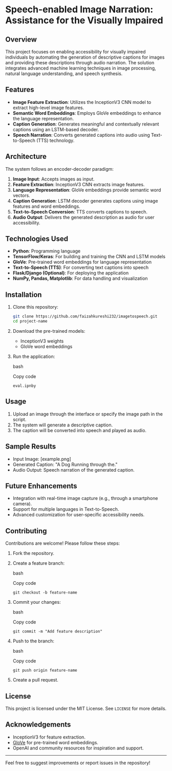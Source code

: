 # Speech-enabled Image Narration: Assistance for the Visually Impaired

## Overview
This project focuses on enabling accessibility for visually impaired individuals by automating the generation of descriptive captions for images and providing these descriptions through audio narration. The solution integrates advanced machine learning techniques in image processing, natural language understanding, and speech synthesis.

## Features
- **Image Feature Extraction**: Utilizes the InceptionV3 CNN model to extract high-level image features.
- **Semantic Word Embeddings**: Employs GloVe embeddings to enhance the language representation.
- **Caption Generation**: Generates meaningful and contextually relevant captions using an LSTM-based decoder.
- **Speech Narration**: Converts generated captions into audio using Text-to-Speech (TTS) technology.

## Architecture
The system follows an encoder-decoder paradigm:
1. **Image Input**: Accepts images as input.
2. **Feature Extraction**: InceptionV3 CNN extracts image features.
3. **Language Representation**: GloVe embeddings provide semantic word vectors.
4. **Caption Generation**: LSTM decoder generates captions using image features and word embeddings.
5. **Text-to-Speech Conversion**: TTS converts captions to speech.
6. **Audio Output**: Delivers the generated description as audio for user accessibility.


## Technologies Used
- **Python**: Programming language
- **TensorFlow/Keras**: For building and training the CNN and LSTM models
- **GloVe**: Pre-trained word embeddings for language representation
- **Text-to-Speech (TTS)**: For converting text captions into speech
- **Flask/Django (Optional)**: For deploying the application
- **NumPy, Pandas, Matplotlib**: For data handling and visualization

## Installation
1. Clone this repository:
   ```bash
   git clone https://github.com/faizahkureshi232/imagetospeech.git
   cd project-name


2.  Download the pre-trained models:

    -   InceptionV3 weights
    -   GloVe word embeddings

3.  Run the application:

    bash

    Copy code

    `eval.ipnby`

Usage
-----

1.  Upload an image through the interface or specify the image path in the script.
2.  The system will generate a descriptive caption.
3.  The caption will be converted into speech and played as audio.

Sample Results
--------------

-   Input Image: [example.png]
-   Generated Caption: "A Dog Running through the."
-   Audio Output: Speech narration of the generated caption.

Future Enhancements
-------------------

-   Integration with real-time image capture (e.g., through a smartphone camera).
-   Support for multiple languages in Text-to-Speech.
-   Advanced customization for user-specific accessibility needs.

Contributing
------------

Contributions are welcome! Please follow these steps:

1.  Fork the repository.
2.  Create a feature branch:

    bash

    Copy code

    `git checkout -b feature-name`

3.  Commit your changes:

    bash

    Copy code

    `git commit -m "Add feature description"`

4.  Push to the branch:

    bash

    Copy code

    `git push origin feature-name`

5.  Create a pull request.

License
-------

This project is licensed under the MIT License. See `LICENSE` for more details.

Acknowledgements
----------------

-   InceptionV3 for feature extraction.
-   [GloVe](https://nlp.stanford.edu/projects/glove/) for pre-trained word embeddings.
-   OpenAI and community resources for inspiration and support.

* * * * *

Feel free to suggest improvements or report issues in the repository!

